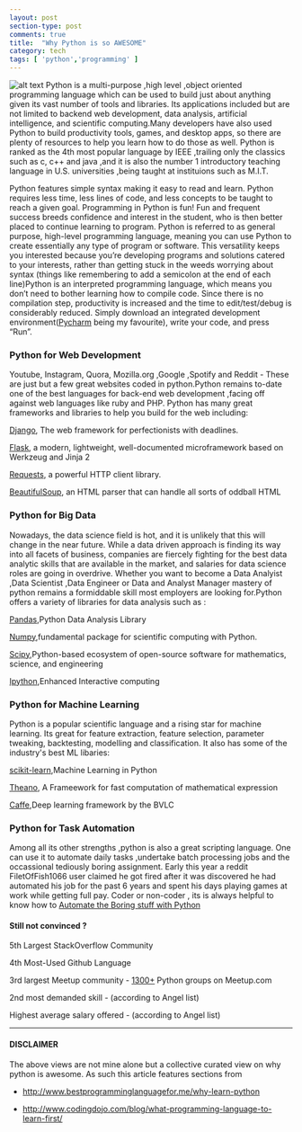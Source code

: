 ```yaml
---
layout: post
section-type: post
comments: true
title:  "Why Python is so AWESOME"
category: tech
tags: [ 'python','programming' ]
---
```


![alt text](https://svn.python.org/www/branches/rest2web/beta.python.org/resources/design/logo/website-python-logo-vector.png)
Python is a multi-purpose ,high level ,object oriented programming language which can be used to build just about anything given its vast number of tools and libraries.
Its applications included but are not limited to backend web development, data analysis, artificial intelligence, and scientific computing.Many developers have also used Python to build productivity tools, games, and desktop apps, so there are plenty of resources to help you learn how to do those as well. Python is ranked as the 4th most popular language by IEEE ,trailing only the classics such as c, c++ and java ,and it is also the number 1 introductory teaching language in U.S. universities ,being taught at instituions such as M.I.T.

Python features simple syntax making it easy to read and learn. Python requires less time, less lines of code, and less concepts to be taught to reach a given goal. Programming in Python is fun! Fun and frequent success breeds confidence and interest in the student, who is then better placed to continue learning to program. Python is referred to as general purpose, high-level programming language, meaning you can use Python to create essentially any type of program or software. This versatility keeps you interested because you’re developing programs and solutions catered to your interests, rather than getting stuck in the weeds worrying about syntax (things like remembering to add a semicolon at the end of each line)Python is an interpreted programming language, which means you don’t need to bother learning how to compile code. Since there is no compilation step, productivity is increased and the time to edit/test/debug is considerably reduced. Simply download an integrated development environment([Pycharm](https://www.jetbrains.com/pycharm/) being my favourite), write your code, and press “Run”.

### Python for Web Development

Youtube, Instagram, Quora, Mozilla.org ,Google ,Spotify and Reddit - These are just but a few great websites coded in python.Python remains to-date one of the best languages for back-end web development ,facing off against web languages like ruby and PHP. Python has many great frameworks and libraries to help you build for the web including:

[Django](https://www.djangoproject.com), The web framework for perfectionists with deadlines.

[Flask](flask.pocoo.org/), a modern, lightweight, well-documented microframework based on Werkzeug and Jinja 2

[Requests](docs.python-requests.org/), a powerful HTTP client library.

[BeautifulSoup](https://www.crummy.com/software/BeautifulSoup/), an HTML parser that can handle all sorts of oddball HTML

### Python for Big Data

Nowadays, the data science field is hot, and it is unlikely that this will change in the near future. While a data driven approach is finding its way into all facets of business, companies are fiercely fighting for the best data analytic skills that are available in the market, and salaries for data science roles are going in overdrive. Whether you want to become a Data Analyist ,Data Scientist ,Data Engineer or Data and Analyst Manager mastery of python remains a formiddable skill most employers are looking for.Python offers a variety of libraries for data analysis such as :

[Pandas](http://pandas.pydata.org/),Python Data Analysis Library

[Numpy](www.numpy.org),fundamental package for scientific computing with Python.

[Scipy](www.scipy.org),Python-based ecosystem of open-source software for mathematics, science, and engineering

[Ipython](http://ipython.org/),Enhanced Interactive computing

### Python for Machine Learning

Python is a popular scientific language and a rising star for machine learning. Its great for feature extraction, feature selection, parameter tweaking, backtesting, modelling and classification. It also has some of the industry's best ML libaries:

[scikit-learn](http://scikit-learn.org),Machine Learning in Python

[Theano](http://deeplearning.net/software/theano/), A Frameework for fast computation of mathematical expression

[Caffe](http://caffe.berkeleyvision.org),Deep learning framework by the BVLC

### Python for Task Automation

Among all its other strengths ,python is also a great scripting language. One can use it to automate daily tasks ,undertake batch processing jobs and the occassional tediously boring assignment. Early this year a reddit FiletOfFish1066 user claimed he got fired after it was discovered he had automated his job for the past 6 years and spent his days playing games at work while getting full pay. Coder or non-coder , its is always helpful to know how to [Automate the Boring stuff with Python](https://automatetheboringstuff.com/) 

#### Still not convinced ?

5th Largest StackOverflow Community

4th Most-Used Github Language 

3rd largest Meetup community - [1300+](http://python.meetup.com/) Python groups on Meetup.com

2nd most demanded skill - (according to Angel list) 

Highest average salary offered - (according to Angel list)

***

#### **DISCLAIMER**

The above views are not mine alone but a collective curated view on why python is awesome. As such this article features sections from

* <http://www.bestprogramminglanguagefor.me/why-learn-python>

* <http://www.codingdojo.com/blog/what-programming-language-to-learn-first/>
